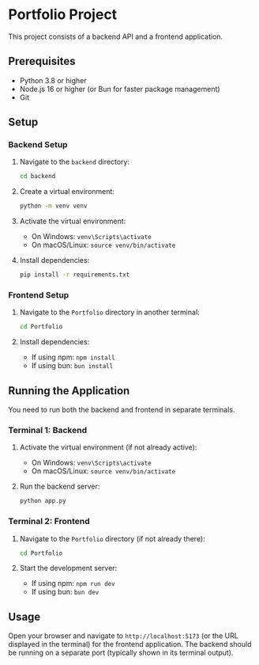# Portfolio Project

This project consists of a backend API and a frontend application.

## Prerequisites

- Python 3.8 or higher
- Node.js 16 or higher (or Bun for faster package management)
- Git

## Setup

### Backend Setup

1. Navigate to the `backend` directory:
   ```bash
   cd backend
   ```

2. Create a virtual environment:
   ```bash
   python -m venv venv
   ```

3. Activate the virtual environment:
   - On Windows: `venv\Scripts\activate`
   - On macOS/Linux: `source venv/bin/activate`

4. Install dependencies:
   ```bash
   pip install -r requirements.txt
   ```

### Frontend Setup

1. Navigate to the `Portfolio` directory in another terminal:
   ```bash
   cd Portfolio
   ```

2. Install dependencies:
   - If using npm: `npm install`
   - If using bun: `bun install`

## Running the Application

You need to run both the backend and frontend in separate terminals.

### Terminal 1: Backend

1. Activate the virtual environment (if not already active):
   - On Windows: `venv\Scripts\activate`
   - On macOS/Linux: `source venv/bin/activate`

2. Run the backend server:
   ```bash
   python app.py
   ```

### Terminal 2: Frontend

1. Navigate to the `Portfolio` directory (if not already there):
   ```bash
   cd Portfolio
   ```

2. Start the development server:
   - If using npm: `npm run dev`
   - If using bun: `bun dev`

## Usage

Open your browser and navigate to `http://localhost:5173` (or the URL displayed in the terminal) for the frontend application. The backend should be running on a separate port (typically shown in its terminal output).
